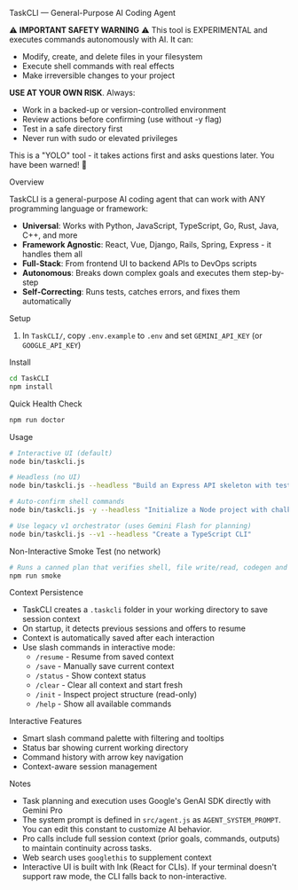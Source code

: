 TaskCLI — General-Purpose AI Coding Agent

⚠️ **IMPORTANT SAFETY WARNING** ⚠️
This tool is EXPERIMENTAL and executes commands autonomously with AI. It can:
- Modify, create, and delete files in your filesystem
- Execute shell commands with real effects
- Make irreversible changes to your project

**USE AT YOUR OWN RISK**. Always:
- Work in a backed-up or version-controlled environment
- Review actions before confirming (use without -y flag)
- Test in a safe directory first
- Never run with sudo or elevated privileges

This is a "YOLO" tool - it takes actions first and asks questions later. You have been warned! 🚨

Overview

TaskCLI is a general-purpose AI coding agent that can work with ANY programming language or framework:
- **Universal**: Works with Python, JavaScript, TypeScript, Go, Rust, Java, C++, and more
- **Framework Agnostic**: React, Vue, Django, Rails, Spring, Express - it handles them all
- **Full-Stack**: From frontend UI to backend APIs to DevOps scripts
- **Autonomous**: Breaks down complex goals and executes them step-by-step
- **Self-Correcting**: Runs tests, catches errors, and fixes them automatically

Setup
1) In `TaskCLI/`, copy `.env.example` to `.env` and set `GEMINI_API_KEY` (or `GOOGLE_API_KEY`)

Install
```bash
cd TaskCLI
npm install
```

Quick Health Check
```bash
npm run doctor
```

Usage
```bash
# Interactive UI (default)
node bin/taskcli.js

# Headless (no UI)
node bin/taskcli.js --headless "Build an Express API skeleton with tests"

# Auto-confirm shell commands
node bin/taskcli.js -y --headless "Initialize a Node project with chalk and execa"

# Use legacy v1 orchestrator (uses Gemini Flash for planning)
node bin/taskcli.js --v1 --headless "Create a TypeScript CLI"
```

Non-Interactive Smoke Test (no network)
```bash
# Runs a canned plan that verifies shell, file write/read, codegen and execution
npm run smoke
```

Context Persistence
- TaskCLI creates a `.taskcli` folder in your working directory to save session context
- On startup, it detects previous sessions and offers to resume
- Context is automatically saved after each interaction
- Use slash commands in interactive mode:
  - `/resume` - Resume from saved context
  - `/save` - Manually save current context
  - `/status` - Show context status
  - `/clear` - Clear all context and start fresh
  - `/init` - Inspect project structure (read-only)
  - `/help` - Show all available commands

Interactive Features
- Smart slash command palette with filtering and tooltips
- Status bar showing current working directory
- Command history with arrow key navigation
- Context-aware session management

Notes
- Task planning and execution uses Google's GenAI SDK directly with Gemini Pro
- The system prompt is defined in `src/agent.js` as `AGENT_SYSTEM_PROMPT`. You can edit this constant to customize AI behavior.
- Pro calls include full session context (prior goals, commands, outputs) to maintain continuity across tasks.
- Web search uses `googlethis` to supplement context
- Interactive UI is built with Ink (React for CLIs). If your terminal doesn't support raw mode, the CLI falls back to non-interactive.